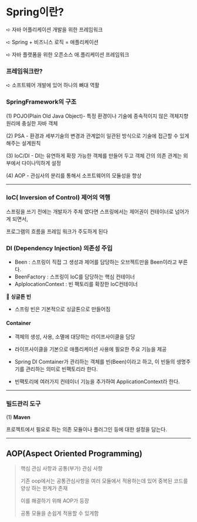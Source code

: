 # Spring이란?

➪ 자바 어플리케이션 개발을 위한 프레임워크

➪ Spring + 비즈니스 로직 = 애플리케이션

➪ 자바 플랫폼을 위한 오픈소스 애.플리케이션 프레임워크



### 프레임워크란?

➪ 소프트웨어 개발에 있어 하나의 뼈대 역활



### SpringFramework의 구조

(1) POJO(Plain Old Java Object)- 특정 환경이나 기술에 종속적이지 않은 객체지향 원리에 충실한 자바 객체

(2) PSA - 환경과 세부기술의 변경과 관계없이 일관된 방식으로 기술에 접근할 수 있게 해주는 설계원칙

(3) IoC/DI - DI는 유연하게 확장 가능한 객체를 만들어 두고 객체 간의 의존 관계는 외부에서 다이나믹하게 설정

(4) AOP - 관심사의 분리를 통해서 소프트웨어의 모듈성을 향상



---

 



### IoC( Inversion of Control) 제어의 역행

스프링을 쓰기 전에는 개발자가 주체 였다면 스프링에서는 제어권이 컨테이너로 넘어가게 되면서,

 프로그램의 흐름을 프레임 워크가 주도하게 된다 



### DI (Dependency Injection) 의존성 주입

* Been : 스프링이 직접 그 생성과 제어를 담당하는 오브젝트만을 Been이라고 부른다.
* BeenFactory : 스프링이 IoC를 담당하는 핵심 컨테이너
* AplplocationContext : 빈 팩토리를 확장한 IoC컨테이너



📌 **싱글톤 빈**

* 스프링 빈은 기본적으로 싱글톤으로 만들어짐

  





#### Container

* 객체의 생성, 사용, 소멸에 대당하는 라이프사이클을 담당

* 라이프사이클을 기본으로 애플리케이션 사용에 필요한 주요 기능을 제공

* Spring DI Comtainer가 관리하는 객체를 빈(Been)이라고 하고, 이 빈들의 생명주기를 관리하는 의미로 빈팩토리라 한다.

* 빈팩토리에 여러가지 컨테이너 기능을 추가하여 ApplicationContext라 한다.

  



---





### 빌드관리 도구

(1) **Maven**

프로젝트에서 필요로 하는 의존 모듈이나 플러그인 등에 대한 설정을 담는다.



---



## AOP(Aspect Oriented Programming)

> 핵심 관심 사항과 공통(부가) 관심 사항
>
> 기존 oop에서는 공통관심사항을 여러 모듈에서 적용하는데 있어 중복된 코드를 양상 하는 한계가 존재
>
> 이를 해결하기 위해 AOP가 등장
>
> 공통 모듈을 손쉽게 적용할 수 있게함













